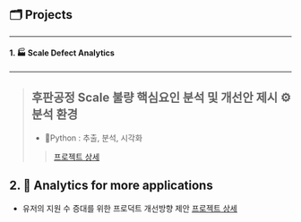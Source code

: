 ## 🗂️ Projects
---
#### 1. 🏭 Scale Defect Analytics 
---
> 후판공정 Scale 불량 핵심요인 분석 및 개선안 제시
> ⚙️ 분석 환경
> ---
> - Python : 추출, 분석, 시각화
>> [프로젝트 상세](https://github.com/gayoungb/projects/tree/main/scale_defect_analytics)

## 2. 💼 Analytics for more applications 
- 유저의 지원 수 증대를 위한 프로덕트 개선방향 제안
[프로젝트 상세](https://github.com/gayoungb/projects/tree/main/analytics_for_more_applications)
